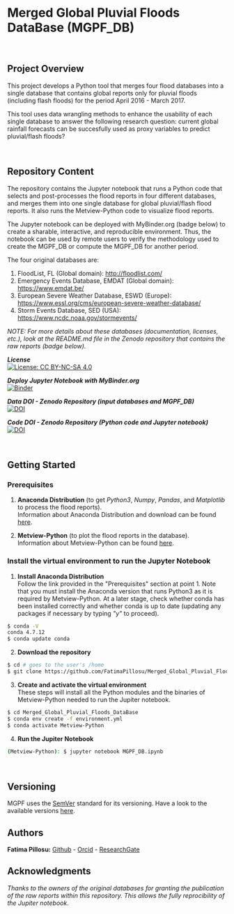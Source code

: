 # Merged Global Pluvial Floods DataBase (MGPF_DB)  

<p>&nbsp;</p>  

## Project Overview
This project develops a Python tool that merges four flood databases into a single database that contains global reports only for pluvial floods (including flash floods) for the period April 2016 - March 2017. 

This tool uses data wrangling methods to enhance the usability of each single database to answer the following research question: current global rainfall forecasts can be succesfully used as proxy variables to predict pluvial/flash floods? 
  
<p>&nbsp;</p>

## Repository Content
The repository contains the Jupyter notebook that runs a Python code that selects and post-processes the flood reports in four different databases, and merges them into one single database for global pluvial/flash flood reports. It also runs the Metview-Python code to visualize flood reports.

The Jupyter notebook can be deployed with MyBinder.org (badge below) to create a sharable, interactive, and reproducible environment. Thus, the notebook can be used by remote users to verify the methodology used to create the MGPF_DB or compute the MGPF_DB for another period.

The four original databases are:
1. FloodList, FL (Global domain): http://floodlist.com/
2. Emergency Events Database, EMDAT (Global domain): https://www.emdat.be/
3. European Severe Weather Database, ESWD (Europe): https://www.essl.org/cms/european-severe-weather-database/
4. Storm Events Database, SED (USA): https://www.ncdc.noaa.gov/stormevents/ 

_NOTE: For more details about these databases (documentation, licenses, etc.), look at the README.md file in the Zenodo repository that contains the raw reports (badge below)._

__*License*__  
[![License: CC BY-NC-SA 4.0](https://licensebuttons.net/l/by-nc-sa/4.0/80x15.png)](https://creativecommons.org/licenses/by-nc-sa/4.0/)

__*Deploy Jupyter Notebook with MyBinder.org*__     
[![Binder](https://mybinder.org/badge_logo.svg)](https://mybinder.org/v2/gh/FatimaPillosu/Test_JupyterNB_Bynder.git/master)     

__*Data DOI - Zenodo Repository (input databases and MGPF_DB)*__  
[![DOI](https://zenodo.org/badge/DOI/10.5281/zenodo.3479846.svg)](https://doi.org/10.5281/zenodo.3479846)

__*Code DOI - Zenodo Repository (Python code and Jupyter notebook)*__  
[![DOI](https://zenodo.org/badge/DOI/10.5281/zenodo.3479846.svg)](https://doi.org/10.5281/zenodo.3479846)


<p>&nbsp;</p>

## Getting Started

### Prerequisites

1. **Anaconda Distribution** (to get _Python3_, _Numpy_, _Pandas_, and _Matplotlib_ to process the flood reports).  
Information about Anaconda Distribution and download can be found [here](https://www.anaconda.com/distribution/).     

2. **Metview-Python** (to plot the flood reports in the database).  
Information about Metview-Python can be found [here](https://confluence.ecmwf.int/display/METV/Metview%27s+Python+Interface).   

### Install the virtual environment to run the Jupyter Notebook

1. **Install Anaconda Distribution**   
Follow the link provided in the "Prerequisites" section at point 1. Note that you must install the Anaconda version that runs Python3 as it is required by Metview-Python. At a later stage, check whether conda has been installed correctly and whether conda is up to date (updating any packages if necessary by typing _"y"_ to proceed).
```sh
$ conda -V
conda 4.7.12
$ conda update conda
```

2. **Download the repository**  
```sh
$ cd # goes to the user's /home
$ git clone https://github.com/FatimaPillosu/Merged_Global_Pluvial_Floods_DataBase.git
```

3. **Create and activate the virtual environment**  
These steps will install all the Python modules and the binaries of Metview-Python needed to run the Jupiter notebook.
```sh
$ cd Merged_Global_Pluvial_Floods_DataBase
$ conda env create -f environment.yml
$ conda activate Metview-Python
```

4. **Run the Jupiter Notebook**
```sh
(Metview-Python): $ jupyter notebook MGPF_DB.ipynb
```


<p>&nbsp;</p>

## Versioning  
MGPF uses the [SemVer](http://semver.org/) standard for its versioning. Have a look to the available versions [here](https://github.com/FatimaPillosu/Merged_Global_Pluvial_Floods_DataBase/releases). 

## Authors  
**Fatima Pillosu:** [Github](https://github.com/FatimaPillosu) - [Orcid](https://orcid.org/0000-0001-8127-0990) - [ResearchGate](https://www.researchgate.net/profile/Fatima_Pillosu)

## Acknowledgments  
_Thanks to the owners of the original databases for granting the publication of the raw reports within this repository. This allows the fully reprocibility of the Jupiter notebook_.
